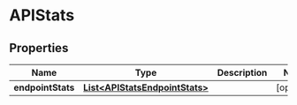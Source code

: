 # APIStats

## Properties
Name | Type | Description | Notes
------------ | ------------- | ------------- | -------------
**endpointStats** | [**List&lt;APIStatsEndpointStats&gt;**](APIStatsEndpointStats.md) |  |  [optional]
